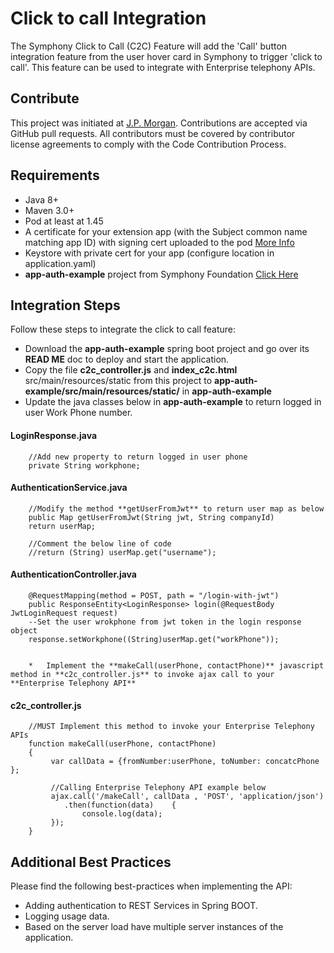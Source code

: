 # Click to call Integration

The Symphony Click to Call (C2C) Feature will add the 'Call' button integration feature from the user hover card in Symphony to trigger 'click to call'. This feature can be used to integrate with Enterprise telephony APIs.

## Contribute

This project was initiated at [J.P. Morgan](https://www.jpmorgan.com/). 
Contributions are accepted via GitHub pull requests. All contributors must be covered by contributor license agreements to comply with the Code Contribution Process.

## Requirements

*   Java 8+
*   Maven 3.0+
*   Pod at least at 1.45
*   A certificate for your extension app (with the Subject common name matching app ID) with signing cert uploaded to the pod [More Info](https://extension-api.symphony.com/docs/application-authentication)
*   Keystore with private cert for your app (configure location in application.yaml)
*   **app-auth-example** project from Symphony Foundation [Click Here](https://github.com/symphonyoss/app-auth-example) 
	
	
## Integration Steps

Follow these steps to integrate the click to call feature:

*   Download the **app-auth-example** spring boot project and go over its **READ ME** doc to deploy and start the application. 
*   Copy the file **c2c_controller.js** and **index_c2c.html** src/main/resources/static from this project to **app-auth-example/src/main/resources/static/** in **app-auth-example** 
*   Update the java classes below in **app-auth-example** to return logged in user Work Phone number.
	
#### LoginResponse.java

        //Add new property to return logged in user phone
		private String workphone;


#### AuthenticationService.java

		//Modify the method **getUserFromJwt** to return user map as below
		public Map getUserFromJwt(String jwt, String companyId)
		return userMap;
		
		//Comment the below line of code
		//return (String) userMap.get("username");


#### AuthenticationController.java

		@RequestMapping(method = POST, path = "/login-with-jwt")
		public ResponseEntity<LoginResponse> login(@RequestBody JwtLoginRequest request)
		--Set the user wrokphone from jwt token in the login response object
		response.setWorkphone((String)userMap.get("workPhone"));
		

		*	Implement the **makeCall(userPhone, contactPhone)** javascript method in **c2c_controller.js** to invoke ajax call to your **Enterprise Telephony API**

#### c2c_controller.js
		
		//MUST Implement this method to invoke your Enterprise Telephony APIs
		function makeCall(userPhone, contactPhone)
		{	
			 var callData = {fromNumber:userPhone, toNumber: concatcPhone };	
			 
			 //Calling Enterprise Telephony API example below
			 ajax.call('/makeCall', callData , 'POST', 'application/json')
				.then(function(data)	{
					console.log(data);
			 });
		}


## Additional Best Practices

Please find the following best-practices when implementing the API:

*	Adding authentication to REST Services in Spring BOOT.
*	Logging usage data.
*	Based on the server load have multiple server instances of the application.
